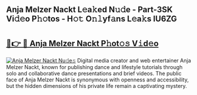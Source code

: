 ## Anja Melzer Nackt L𝚎a𝚔ed N𝚞𝚍e - Part-3SK Vi𝚍𝚎o P𝚑𝚘tos - H𝚘𝚝 O𝚗𝚕yf𝚊ns L𝚎a𝚔s lU6ZG

# <h2><a href="http://kf4uinh.oniu.top/?m=Anja+Melzer+Nackt">🔗👉 🔴 Anja Melzer Nackt P𝚑ot𝚘𝚜 V𝚒d𝚎o</a></h2>

[![Anja Melzer Nackt Nu𝚍e𝚜](https://i.imgur.com/0qMVB7G.gif)](http://kf4uinh.oniu.top/?m=Anja+Melzer+Nackt)
Digital media creator and web entertainer Anja Melzer Nackt, known for publishing dance and lifestyle tutorials through solo and collaborative dance presentations and brief videos. The public face of Anja Melzer Nackt is synonymous with openness and accessibility, but the hidden dimensions of his private life remain a captivating mystery.  
